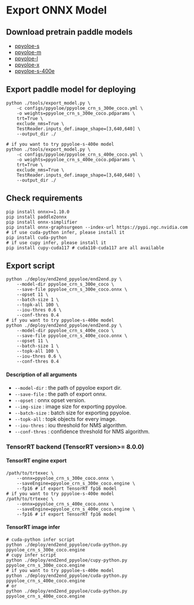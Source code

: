 # Export ONNX Model
## Download pretrain paddle models

* [ppyoloe-s](https://paddledet.bj.bcebos.com/models/ppyoloe_crn_s_300e_coco.pdparams)
* [ppyoloe-m](https://paddledet.bj.bcebos.com/models/ppyoloe_crn_m_300e_coco.pdparams)
* [ppyoloe-l](https://paddledet.bj.bcebos.com/models/ppyoloe_crn_l_300e_coco.pdparams)
* [ppyoloe-x](https://paddledet.bj.bcebos.com/models/ppyoloe_crn_x_300e_coco.pdparams)
* [ppyoloe-s-400e](https://paddledet.bj.bcebos.com/models/ppyoloe_crn_s_400e_coco.pdparams)


## Export paddle model for deploying

```shell
python ./tools/export_model.py \
    -c configs/ppyoloe/ppyoloe_crn_s_300e_coco.yml \
    -o weights=ppyoloe_crn_s_300e_coco.pdparams \
    trt=True \
    exclude_nms=True \
    TestReader.inputs_def.image_shape=[3,640,640] \
    --output_dir ./

# if you want to try ppyoloe-s-400e model
python ./tools/export_model.py \
    -c configs/ppyoloe/ppyoloe_crn_s_400e_coco.yml \
    -o weights=ppyoloe_crn_s_400e_coco.pdparams \
    trt=True \
    exclude_nms=True \
    TestReader.inputs_def.image_shape=[3,640,640] \
    --output_dir ./
```

## Check requirements
```shell
pip install onnx>=1.10.0
pip install paddle2onnx
pip install onnx-simplifier
pip install onnx-graphsurgeon --index-url https://pypi.ngc.nvidia.com
# if use cuda-python infer, please install it
pip install cuda-python
# if use cupy infer, please install it
pip install cupy-cuda117 # cuda110-cuda117 are all available
```

## Export script
```shell
python ./deploy/end2end_ppyoloe/end2end.py \
    --model-dir ppyoloe_crn_s_300e_coco \
    --save-file ppyoloe_crn_s_300e_coco.onnx \
    --opset 11 \
    --batch-size 1 \
    --topk-all 100 \
    --iou-thres 0.6 \
    --conf-thres 0.4
# if you want to try ppyoloe-s-400e model
python ./deploy/end2end_ppyoloe/end2end.py \
    --model-dir ppyoloe_crn_s_400e_coco \
    --save-file ppyoloe_crn_s_400e_coco.onnx \
    --opset 11 \
    --batch-size 1 \
    --topk-all 100 \
    --iou-thres 0.6 \
    --conf-thres 0.4
```
#### Description of all arguments

- `--model-dir` : the path of ppyoloe export dir.
- `--save-file` : the path of export onnx.
- `--opset` : onnx opset version.
- `--img-size` : image size for exporting ppyoloe.
- `--batch-size` : batch size for exporting ppyoloe.
- `--topk-all` : topk objects for every image.
- `--iou-thres` : iou threshold for NMS algorithm.
- `--conf-thres` : confidence threshold for NMS algorithm.

### TensorRT backend (TensorRT version>= 8.0.0)
#### TensorRT engine export
``` shell
/path/to/trtexec \
    --onnx=ppyoloe_crn_s_300e_coco.onnx \
    --saveEngine=ppyoloe_crn_s_300e_coco.engine \
    --fp16 # if export TensorRT fp16 model
# if you want to try ppyoloe-s-400e model
/path/to/trtexec \
    --onnx=ppyoloe_crn_s_400e_coco.onnx \
    --saveEngine=ppyoloe_crn_s_400e_coco.engine \
    --fp16 # if export TensorRT fp16 model
```
#### TensorRT image infer

``` shell
# cuda-python infer script
python ./deploy/end2end_ppyoloe/cuda-python.py ppyoloe_crn_s_300e_coco.engine
# cupy infer script
python ./deploy/end2end_ppyoloe/cupy-python.py ppyoloe_crn_s_300e_coco.engine
# if you want to try ppyoloe-s-400e model
python ./deploy/end2end_ppyoloe/cuda-python.py ppyoloe_crn_s_400e_coco.engine
# or
python ./deploy/end2end_ppyoloe/cuda-python.py ppyoloe_crn_s_400e_coco.engine
```